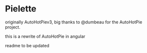 # Pielette

originally AutoHotPiev3, big thanks to @dumbeau for the AutoHotPie project.

this is a rewrite of AutoHotPie in angular

readme to be updated
